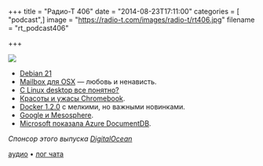 +++
title = "Радио-Т 406"
date = "2014-08-23T17:11:00"
categories = [ "podcast",]
image = "https://radio-t.com/images/radio-t/rt406.jpg"
filename = "rt_podcast406"

+++

![](https://radio-t.com/images/radio-t/rt406.jpg)

* [Debian 21](https://bits.debian.org/2014/08/21-birthday-debian.html)
* [Mailbox для OSX](http://prsm.tc/yLi2pD) — любовь и ненависть.
* [С Linux desktop все понятно?](http://www.techrepublic.com/article/can-we-please-stop-talking-about-the-linux-desktop/?utm_campaign=buffer&utm_content=buffercf)
* [Красоты и ужасы Chromebook](http://www.omgchrome.com/three-myths-about-chrome-os-and-chromebooks/).
* [Docker 1.2.0](https://blog.docker.com/2014/08/announcing-docker-1-2-0/) с мелкими, но важными новинками.
* [Google и Mesosphere](http://venturebeat.com/2014/08/18/google-cloud-adds-easy-installation-of-mesospheres-hot-management-software/).
* [Microsoft показала Azure DocumentDB](http://gigaom.com/2014/08/21/microsoft-unveils-documentdb-a-nosql-database-built-for-azure/).

_Спонсор этого выпуска [DigitalOcean](https://www.digitalocean.com)_

[аудио](http://cdn.radio-t.com/rt_podcast406.mp3) • [лог чата](http://chat.radio-t.com/logs/radio-t-406.html)
<audio src="http://cdn.radio-t.com/rt_podcast406.mp3" preload="none"></audio>
